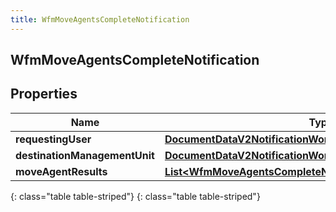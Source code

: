 ```yaml
---
title: WfmMoveAgentsCompleteNotification
---
```

## WfmMoveAgentsCompleteNotification


## Properties

| Name | Type | Description | Notes |
| ------------ | ------------- | ------------- | ------------- |
| **requestingUser** | [**DocumentDataV2NotificationWorkspace**](DocumentDataV2NotificationWorkspace.html) |  |  [optional] |
| **destinationManagementUnit** | [**DocumentDataV2NotificationWorkspace**](DocumentDataV2NotificationWorkspace.html) |  |  [optional] |
| **moveAgentResults** | [**List&lt;WfmMoveAgentsCompleteNotificationMoveAgentResults&gt;**](WfmMoveAgentsCompleteNotificationMoveAgentResults.html) |  |  [optional] |
{: class="table table-striped"}
{: class="table table-striped"}


